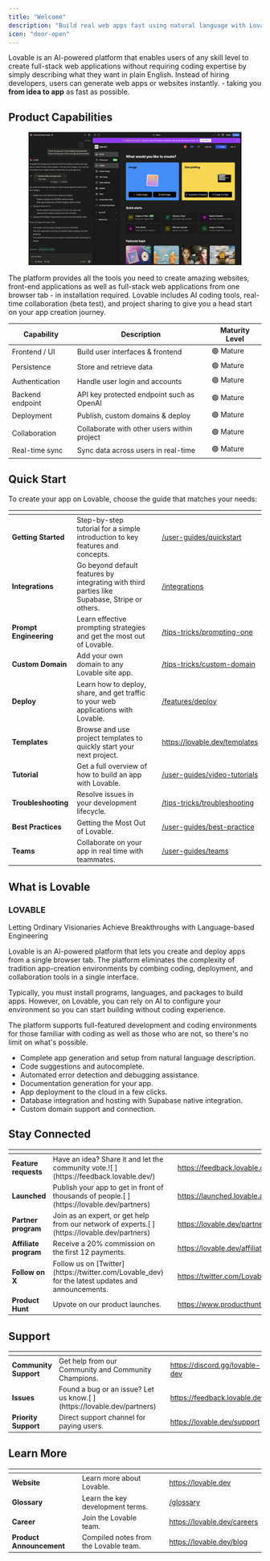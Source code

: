 ```yaml
---
title: "Welcome"
description: "Build real web apps fast using natural language with Lovable"
icon: "door-open"
---
```


Lovable is an AI-powered platform that enables users of any skill level to create full-stack web applications without requiring coding expertise by simply describing what they want in plain English. Instead of hiring developers, users can generate web apps or websites instantly. - taking you **from idea to app** as fast as possible.

## Product Capabilities

<figure><img src="/lovable-editor-v2.png" alt="lovable application overview"><figcaption></figcaption></figure>

The platform provides all the tools you need to create amazing websites, front-end applications as well as full-stack web applications from one browser tab - in installation required. Lovable includes AI coding tools, real-time collaboration (beta test), and project sharing to give you a head start on your app creation journey.

| Capability       | Description                                 | Maturity Level |
| ---------------- | ------------------------------------------- | -------------- |
| Frontend / UI    | Build user interfaces & frontend            | 🟢 Mature      |
| Persistence      | Store and retrieve data                     | 🟢 Mature      |
| Authentication   | Handle user login and accounts              | 🟢 Mature      |
| Backend endpoint | API key protected endpoint such as OpenAI   | 🟢 Mature      |
| Deployment       | Publish, custom domains & deploy            | 🟢 Mature      |
| Collaboration    | Collaborate with other users within project | 🟢 Mature      |
| Real-time sync   | Sync data across users in real-time         | 🟢 Mature      |

## Quick Start

To create your app on Lovable, choose the guide that matches your needs:

<table data-view="cards"><thead><tr><th></th><th></th><th data-hidden data-card-cover data-type="files"></th><th data-hidden data-card-target data-type="content-ref"></th></tr></thead><tbody><tr><td><strong>Getting Started</strong> </td><td>Step-by-step tutorial for a simple introduction to key features and concepts.</td><td></td><td><a href="/user-guides/quickstart.md">/user-guides/quickstart</a></td></tr><tr><td><strong>Integrations</strong> </td><td>Go beyond default features by integrating with third parties like Supabase, Stripe or others.</td><td></td><td><a href="/integrations.md">/integrations</a></td></tr><tr><td><strong>Prompt Engineering</strong> </td><td>Learn effective prompting strategies and get the most out of Lovable.</td><td></td><td><a href="/tips-tricks/prompting-one.md">/tips-tricks/prompting-one</a></td></tr><tr><td><strong>Custom Domain</strong> </td><td>Add your own domain to any Lovable site app.</td><td></td><td><a href="/tips-tricks/custom-domain.md">/tips-tricks/custom-domain</a></td></tr><tr><td><strong>Deploy</strong> </td><td>Learn how to deploy, share, and get traffic to your web applications with Lovable.</td><td></td><td><a href="/features/deploy.md">/features/deploy</a></td></tr><tr><td><strong>Templates</strong> </td><td>Browse and use project templates to quickly start your next project.</td><td></td><td><a href="https://lovable.dev/templates">https://lovable.dev/templates</a></td></tr><tr><td><strong>Tutorial</strong> </td><td>Get a full overview of how to build an app with Lovable.</td><td></td><td><a href="/user-guides/video-tutorials.md">/user-guides/video-tutorials</a></td></tr><tr><td><strong>Troubleshooting</strong> </td><td>Resolve issues in your development lifecycle.</td><td></td><td><a href="/tips-tricks/troubleshooting.md">/tips-tricks/troubleshooting</a></td></tr><tr><td><strong>Best Practices</strong> </td><td>Getting the Most Out of Lovable.</td><td></td><td><a href="/user-guides/best-practice.md">/user-guides/best-practice</a></td></tr><tr><td><strong>Teams</strong> </td><td>Collaborate on your app in real time with teammates.</td><td></td><td><a href="/user-guides/teams.md">/user-guides/teams</a></td></tr></tbody></table>

## What is Lovable

### LOVABLE
Letting Ordinary Visionaries Achieve Breakthroughs with Language-based Engineering

Lovable is an AI-powered platform that lets you create and deploy apps from a single browser tab. The platform eliminates the complexity of tradition app-creation environments by combing coding, deployment, and collaboration tools in a single interface.

Typically, you must install programs, languages, and packages to build apps. However, on Lovable, you can rely on AI to configure your environment so you can start building without coding experience.

The platform supports full-featured development and coding environments for those familiar with coding as well as those who are not, so there's no limit on what's possible.

- Complete app generation and setup from natural language description.
- Code suggestions and autocomplete.
- Automated error detection and debugging assistance.
- Documentation generation for your app.
- App deployment to the cloud in a few clicks.
- Database integration and hosting with Supabase native integration.
- Custom domain support and connection.

## Stay Connected

<table data-view="cards"><thead><tr><th></th><th></th><th data-hidden data-card-cover data-type="files"></th><th data-hidden data-card-target data-type="content-ref"></th></tr></thead><tbody><tr><td><strong>Feature requests</strong> </td><td>Have an idea? Share it and let the community vote.![
](https://feedback.lovable.dev/)</td><td></td><td><a href="https://feedback.lovable.dev/">https://feedback.lovable.dev/</a></td></tr><tr><td><strong>Launched</strong> </td><td>Publish your app to get in front of thousands of people.[
    ](https://lovable.dev/partners)</td><td></td><td><a href="https://launched.lovable.app/">https://launched.lovable.app/</a></td></tr><tr><td><strong>Partner program</strong> </td><td>Join as an expert, or get help from our network of experts.[
    ](https://lovable.dev/partners)</td><td></td><td><a href="https://lovable.dev/partners">https://lovable.dev/partners</a></td></tr><tr><td><strong>Affiliate program</strong> </td><td>Receive a 20% commission on the first 12 payments.</td><td></td><td><a href="https://lovable.dev/affiliates">https://lovable.dev/affiliates</a></td></tr><tr><td><strong>Follow on X</strong> </td><td>Follow us on [Twitter](https://twitter.com/Lovable_dev) for the latest updates and announcements.</td><td></td><td><a href="https://twitter.com/Lovable_dev">https://twitter.com/Lovable_dev</a></td></tr><tr><td><strong>Product Hunt</strong> </td><td>Upvote on our product launches.</td><td></td><td><a href="https://www.producthunt.com/p/lovable">https://www.producthunt.com/p/lovable</a></td></tr></tbody></table>

## Support

<table data-view="cards"><thead><tr><th></th><th></th><th data-hidden data-card-cover data-type="files"></th><th data-hidden data-card-target data-type="content-ref"></th></tr></thead><tbody><tr><td><strong>Community Support</strong> </td><td>Get help from our Community and Community Champions.</td><td></td><td><a href="https://discord.gg/lovable-dev">https://discord.gg/lovable-dev</a></td></tr><tr><td><strong>Issues</strong> </td><td>Found a bug or an issue? Let us know.[
    ](https://lovable.dev/partners)</td><td></td><td><a href="https://feedback.lovable.dev/">https://feedback.lovable.dev/</a></td></tr><tr><td><strong>Priority Support</strong> </td><td>Direct support channel for paying users.</td><td></td><td><a href="https://lovable.dev/support">https://lovable.dev/support</a></td></tr></tbody></table>

## Learn More

<table data-view="cards"><thead><tr><th></th><th></th><th data-hidden data-card-cover data-type="files"></th><th data-hidden data-card-target data-type="content-ref"></th></tr></thead><tbody><tr><td><strong>Website</strong> </td><td>Learn more about Lovable.</td><td></td><td><a href="https://lovable.dev">https://lovable.dev</a></td></tr><tr><td><strong>Glossary</strong> </td><td>Learn the key development terms.</td><td></td><td><a href="/glossary.md">/glossary</a></td></tr><tr><td><strong>Career</strong> </td><td>Join the Lovable team.</td><td></td><td><a href="https://lovable.dev/careers">https://lovable.dev/careers</a></td></tr><tr><td><strong>Product Announcement</strong> </td><td>Compiled notes from the Lovable team.</td><td></td><td><a href="https://lovable.dev/blog">https://lovable.dev/blog</a></td></tr></tbody></table>
